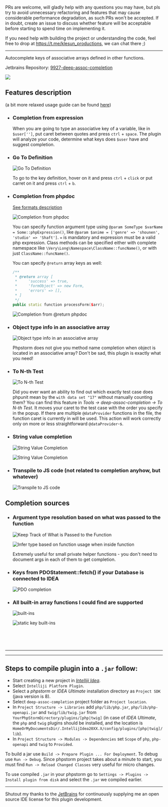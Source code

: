 PRs are welcome, will gladly help with any questions you may have, but pls try to avoid unnecessary refactoring and features that may cause considerable performance degradation, as such PRs won't be accepted. If in doubt, create an issue to discuss whether feature will be acceptable before starting to spend time on implementing it.

If you need help with building the project or understanding the code, feel free to drop at https://t.me/klesun_productions, we can chat there ;)

____________________________

Autocomplete keys of associative arrays defined in other functions.

Jetbrains Repository: [9927-deep-assoc-completion](https://plugins.jetbrains.com/plugin/9927-deep-assoc-completion)

![](https://user-images.githubusercontent.com/5202330/41823825-f82a5724-780e-11e8-9a8e-4eb37c89aa53.png)


## Features description

(a bit more relaxed usage guide can be found [here](https://github.com/klesun/phpstorm-deep-keys/blob/master/docs/deep-keys-overview.md))

- ### Completion from expression
    When you are going to type an associative key of a variable, like in `$user['']`, put caret between quotes and press `ctrl` + `space`. The plugin will analyze your code, determine what keys does `$user` have and suggest completion.

- ### Go To Definition
    ![Go To Definition](https://cloud.githubusercontent.com/assets/5202330/26428215/284b1988-40e9-11e7-9a44-746145c5393f.png)
    
    To go to the key definition, hover on it and press `ctrl` + `click` or put carret on it and press `ctrl` + `b`.

- ### Completion from phpdoc

    [See formats description](https://github.com/klesun/deep-assoc-completion/issues/63)

    ![Completion from phpdoc](https://cloud.githubusercontent.com/assets/5202330/26426602/0f72f554-40e2-11e7-8873-30b873310746.png)

    You can specify function argument type using `@param SomeType $varName = Some::phpExpression()`, like `@param $anime = ['genre' => 'shounen', 'studio' => 'Shaft']`. `=` is mandatory and expression must be a valid php expression. Class methods can be specified either with complete namespace like `\Very\Long\Namespace\ClassName::funcName()`, or with just `ClassName::funcName()`.

    You can specify `@return` array keys as well:
    ```cpp
    /**
     * @return array [
     *     'success' => true,
     *     'formObject' => new Form,
     *     'errors' => [],
     * ]
     */
    public static function processForm($arr);
    ```
    ![Completion from @return phpdoc](https://i.stack.imgur.com/vgZM9.png)

- ### Object type info in an associative array
    ![Object type info in an associative array](https://user-images.githubusercontent.com/5202330/30355696-9d6aa368-983d-11e7-8b8a-6b4f5afcee0e.png)
    
    Phpstorm does not give you method name completion when object is located in an associative array? Don't be sad, this plugin is exactly what you need!
    
- ### To N-th Test
    ![To N-th Test](https://user-images.githubusercontent.com/5202330/48870020-e6310280-ede7-11e8-9a70-33b64fdcc574.png)
    
    Did you ever want an ability to find out which exactly test case does phpunit mean by the `with data set "17"` without manually counting them? You can find this feature in _Tools -> deep-assoc-completion -> To N-th Test_. It moves your caret to the test case with the order you specify in the popup. If there are multiple `@dataProvider` functions in the file, the function caret is currently in will be used. This action will work correctly only on more or less straightforward `@dataProvider`-s.  
    
- ### String value completion
    ![String Value Completion](https://user-images.githubusercontent.com/5202330/48870527-e205e480-ede9-11e8-824c-750088b76fa4.png)
      
    ![String Value Completion](https://user-images.githubusercontent.com/5202330/48870610-2b563400-edea-11e8-93c1-c8bbd973726b.png)  
    
- ### Transpile to JS code (not related to completion anyhow, but whatever)
    
    ![Transpile to JS code](https://user-images.githubusercontent.com/5202330/51703012-293c6b80-200d-11e9-9479-e51c5f7bbfaf.png)  
    
## Completion sources
    
- ### Argument type resolution based on what was passed to the function
    ![Keep Track of What is Passed to the Function](https://user-images.githubusercontent.com/5202330/48870882-280f7800-edeb-11e8-9a72-fe66b1af1fd5.png)
    
    ![Infer type based on function usage when inside function](https://user-images.githubusercontent.com/5202330/48870975-88061e80-edeb-11e8-9501-c525a2a92e6a.png)
    
    Extremely useful for small private helper functions - you don't need to document args in each of them to get completion.
    
- ### Keys from PDOStatement::fetch() if your Database is connected to IDEA
    ![PDO completion](https://user-images.githubusercontent.com/5202330/34743879-3e690ff0-f583-11e7-8dee-dd8c86b78917.png)
    
- ### All built-in array functions I could find are supported
    ![built-ins](https://user-images.githubusercontent.com/5202330/48871378-2e9eef00-eded-11e8-8bbc-26c9d675cbeb.png)
    
    ![static key built-ins](https://user-images.githubusercontent.com/5202330/48871517-bd137080-eded-11e8-9208-3725d81b960a.png)
    
    

<br/>
<br/>
<br/>
<hr/>
<hr/>

## Steps to compile plugin into a `.jar` follow:

- Start creating a new project in _[Intelliji Idea](https://www.jetbrains.com/idea/)_.
- Select `Intelliji Platform Plugin`.
- Select a _phpstorm_ or _IDEA Ultimate_ installation directory as `Project SDK` (java version is 8).
- Select `deep-assoc-completion` project folder as `Project location`.
- In `Project Structure -> Libraries` add `php/lib/php.jar`, `php/lib/php-openapi.jar` and `twig/lib/twig.jar` from `YourPhpStormDirectory/plugins/[php|twig]` (in case of _IDEA Ultimate_, the `php` and `twig` plugins should be installed, and the location is `HomeOrMyDocumentsDir/.IntellijIdea20XX.X/config/plugins/[php|twig]/lib`).
- In `Project Structure -> Modules -> Dependencies` set `Scope` of `php`, `php-openapi` and `twig` to `Provided`.

To build a jar use `Build -> Prepare Plugin ... For Deployment`. To debug use `Run -> Debug`. Since phpstorm project takes about a minute to start, you must find `Run -> Reload Changed Classes` very useful for micro changes.

To use compiled `.jar` in your phpstorm go to `Settings -> Plugins -> Install plugin from disk` and select the `.jar` we compiled earlier.

_________________________________________________________

Shutout my thanks to the [JetBrains](https://jb.gg/OpenSource) for continuously supplying me an open source IDE license for this plugin development.
